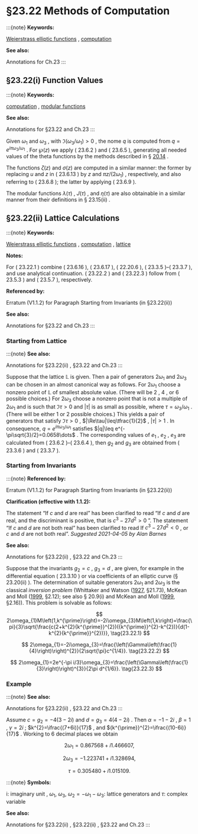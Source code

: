 # §23.22 Methods of Computation

:::{note}
**Keywords:**

[Weierstrass elliptic functions](http://dlmf.nist.gov/search/search?q=Weierstrass%20elliptic%20functions) , [computation](http://dlmf.nist.gov/search/search?q=computation)

**See also:**

Annotations for Ch.23
:::


## §23.22(i) Function Values

:::{note}
**Keywords:**

[computation](http://dlmf.nist.gov/search/search?q=computation) , [modular functions](http://dlmf.nist.gov/search/search?q=modular%20functions)

**See also:**

Annotations for §23.22 and Ch.23
:::

Given $\omega_{1}$ and $\omega_{3}$ , with $\Im\left(\omega_{3}/\omega_{1}\right)>0$ , the nome $q$ is computed from $q=e^{i\pi\omega_{3}/\omega_{1}}$ . For $\wp\left(z\right)$ we apply ( 23.6.2 ) and ( 23.6.5 ), generating all needed values of the theta functions by the methods described in § [20.14](./20.14.md "§20.14 Methods of Computation ‣ Computation ‣ Chapter 20 Theta Functions") .

The functions $\zeta\left(z\right)$ and $\sigma\left(z\right)$ are computed in a similar manner: the former by replacing $u$ and $z$ in ( 23.6.13 ) by $z$ and $\pi z/(2\omega_{1})$ , respectively, and also referring to ( 23.6.8 ); the latter by applying ( 23.6.9 ).

The modular functions $\lambda\left(\tau\right)$ , $J\left(\tau\right)$ , and $\eta\left(\tau\right)$ are also obtainable in a similar manner from their definitions in § 23.15(ii) .


## §23.22(ii) Lattice Calculations

:::{note}
**Keywords:**

[Weierstrass elliptic functions](http://dlmf.nist.gov/search/search?q=Weierstrass%20elliptic%20functions) , [computation](http://dlmf.nist.gov/search/search?q=computation) , [lattice](http://dlmf.nist.gov/search/search?q=lattice)

**Notes:**

For ( 23.22.1 ) combine ( 23.6.16 ), ( 23.6.17 ), ( 22.20.6 ), ( 23.3.5 )–( 23.3.7 ), and use analytical continuation. ( 23.22.2 ) and ( 23.22.3 ) follow from ( 23.5.3 ) and ( 23.5.7 ), respectively.

**Referenced by:**

Erratum (V1.1.2) for Paragraph Starting from Invariants (in §23.22(ii))

**See also:**

Annotations for §23.22 and Ch.23
:::


### Starting from Lattice

:::{note}
**See also:**

Annotations for §23.22(ii) , §23.22 and Ch.23
:::

Suppose that the lattice $\mathbb{L}$ is given. Then a pair of generators $2\omega_{1}$ and $2\omega_{3}$ can be chosen in an almost canonical way as follows. For $2\omega_{1}$ choose a nonzero point of $\mathbb{L}$ of smallest absolute value. (There will be $2$ , $4$ , or $6$ possible choices.) For $2\omega_{3}$ choose a nonzero point that is not a multiple of $2\omega_{1}$ and is such that $\Im\tau>0$ and $|\tau|$ is as small as possible, where $\tau=\omega_{3}/\omega_{1}$ . (There will be either $1$ or $2$ possible choices.) This yields a pair of generators that satisfy $\Im\tau>0$ , $|\Re\tau|\leq\tfrac{1}{2}$ , $|\tau|>1$ . In consequence, $q=e^{i\pi\omega_{3}/\omega_{1}}$ satisfies $|q|\leq e^{-\pi\sqrt{3}/2}=0.0658\dots$ . The corresponding values of $e_{1}$ , $e_{2}$ , $e_{3}$ are calculated from ( 23.6.2 )–( 23.6.4 ), then $g_{2}$ and $g_{3}$ are obtained from ( 23.3.6 ) and ( 23.3.7 ).


### Starting from Invariants

:::{note}
**Referenced by:**

Erratum (V1.1.2) for Paragraph Starting from Invariants (in §23.22(ii))

**Clarification (effective with 1.1.2):**

The statement “If $c$ and $d$ are real” has been clarified to read “If $c$ and $d$ are real, and the discriminant is positive, that is $c^{3}-27d^{2}>0$ ”. The statement “If $c$ and $d$ are not both real” has been clarified to read If $c^{3}-27d^{2}<0$ , or $c$ and $d$ are not both real”. *Suggested 2021-04-05 by Alan Barnes*

**See also:**

Annotations for §23.22(ii) , §23.22 and Ch.23
:::

Suppose that the invariants $g_{2}=c$ , $g_{3}=d$ , are given, for example in the differential equation ( 23.3.10 ) or via coefficients of an elliptic curve (§ 23.20(ii) ). The determination of suitable generators $2\omega_{1}$ and $2\omega_{3}$ is the classical *inversion problem* (Whittaker and Watson ([1927](./bib/W.html#bib2404 "A Course of Modern Analysis"), §21.73), McKean and Moll ([1999](./bib/M.html#bib1582 "Elliptic Curves"), §2.12); see also § 20.9(i) and McKean and Moll ([1999](./bib/M.html#bib1582 "Elliptic Curves"), §2.16)). This problem is solvable as follows:


<a id="E1"></a>
$$
2\omega_{1}M\left(1,k^{\prime}\right)=-2i\omega_{3}M\left(1,k\right)=\frac{\pi}{3}\sqrt{\frac{c(2+k^{2}{k^{\prime}}^{2})({k^{\prime}}^{2}-k^{2})}{d(1-k^{2}{k^{\prime}}^{2})}}, \tag{23.22.1}
$$


<a id="E2"></a>
$$
2\omega_{1}=-2i\omega_{3}=\frac{\left(\Gamma\left(\frac{1}{4}\right)\right)^{2}}{2\sqrt{\pi}c^{1/4}}. \tag{23.22.2}
$$


<a id="E3"></a>
$$
2\omega_{1}=2e^{-\pi i/3}\omega_{3}=\frac{\left(\Gamma\left(\frac{1}{3}\right)\right)^{3}}{2\pi d^{1/6}}. \tag{23.22.3}
$$


### Example

:::{note}
**See also:**

Annotations for §23.22(ii) , §23.22 and Ch.23
:::

Assume $c=g_{2}=-4(3-2i)$ and $d=g_{3}=4(4-2i)$ . Then $\alpha=-1-2i$ , $\beta=1$ , $\gamma=2i$ ; $k^{2}=\ifrac{(7+6i)}{17}$ , and ${k^{\prime}}^{2}=\ifrac{(10-6i)}{17}$ . Working to 6 decimal places we obtain

<a id="E4"></a>

<a id="Ex1"></a>
$$
\displaystyle 2\omega_{1} \displaystyle=0.867568+i1.466607, \tag{23.22.4}
$$

<a id="Ex2"></a>
$$
\displaystyle 2\omega_{3} \displaystyle=-1.223741+i1.328694,
$$

<a id="Ex3"></a>
$$
\displaystyle\tau \displaystyle=0.305480+i1.015109.
$$

:::{note}
**Symbols:**

$\mathrm{i}$: imaginary unit , $\omega_{1}$, $\omega_{3}$, $\omega_{2}=-\omega_{1}-\omega_{3}$: lattice generators and $\tau$: complex variable

**See also:**

Annotations for §23.22(ii) , §23.22(ii) , §23.22 and Ch.23
:::
